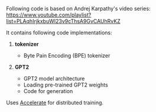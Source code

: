 Following code is based on Andrej Karpathy's video series: https://www.youtube.com/playlist?list=PLAqhIrjkxbuWI23v9cThsA9GvCAUhRvKZ

It contains following code implementations:

1. **tokenizer**
    - Byte Pain Encoding (BPE) tokenizer

2. **GPT2**
    - GPT2 model architecture
    - Loading pre-trained GPT2 weights
    - Code for generation

Uses [Accelerate](https://huggingface.co/docs/accelerate/en/index) for distributed training.
